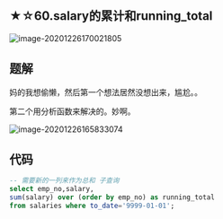 ## ★☆60.salary的累计和running_total

![image-20201226170021805](SQL题解模板.assets/image-20201226170021805.png)



## 题解

妈的我想偷懒，然后第一个想法居然没想出来，尴尬。。

第二个用分析函数来解决的。妙啊。

![image-20201226165833074](SQL题解模板.assets/image-20201226165833074.png)



## 代码

```sql
-- 需要新的一列来作为总和 子查询
select emp_no,salary,
sum(salary) over (order by emp_no) as running_total
from salaries where to_date='9999-01-01';
```

